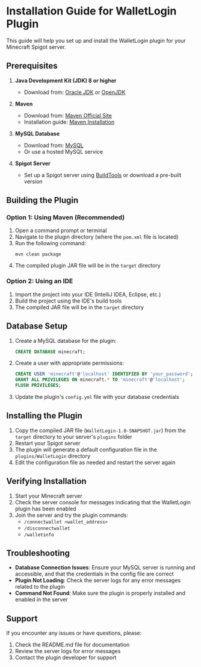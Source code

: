 # Installation Guide for WalletLogin Plugin

This guide will help you set up and install the WalletLogin plugin for your Minecraft Spigot server.

## Prerequisites

1. **Java Development Kit (JDK) 8 or higher**
   - Download from: [Oracle JDK](https://www.oracle.com/java/technologies/javase-downloads.html) or [OpenJDK](https://adoptopenjdk.net/)

2. **Maven**
   - Download from: [Maven Official Site](https://maven.apache.org/download.cgi)
   - Installation guide: [Maven Installation](https://maven.apache.org/install.html)

3. **MySQL Database**
   - Download from: [MySQL](https://dev.mysql.com/downloads/mysql/)
   - Or use a hosted MySQL service

4. **Spigot Server**
   - Set up a Spigot server using [BuildTools](https://www.spigotmc.org/wiki/buildtools/) or download a pre-built version

## Building the Plugin

### Option 1: Using Maven (Recommended)

1. Open a command prompt or terminal
2. Navigate to the plugin directory (where the `pom.xml` file is located)
3. Run the following command:
   ```
   mvn clean package
   ```
4. The compiled plugin JAR file will be in the `target` directory

### Option 2: Using an IDE

1. Import the project into your IDE (IntelliJ IDEA, Eclipse, etc.)
2. Build the project using the IDE's build tools
3. The compiled JAR file will be in the `target` directory

## Database Setup

1. Create a MySQL database for the plugin:
   ```sql
   CREATE DATABASE minecraft;
   ```

2. Create a user with appropriate permissions:
   ```sql
   CREATE USER 'minecraft'@'localhost' IDENTIFIED BY 'your_password';
   GRANT ALL PRIVILEGES ON minecraft.* TO 'minecraft'@'localhost';
   FLUSH PRIVILEGES;
   ```

3. Update the plugin's `config.yml` file with your database credentials

## Installing the Plugin

1. Copy the compiled JAR file (`WalletLogin-1.0-SNAPSHOT.jar`) from the `target` directory to your server's `plugins` folder
2. Restart your Spigot server
3. The plugin will generate a default configuration file in the `plugins/WalletLogin` directory
4. Edit the configuration file as needed and restart the server again

## Verifying Installation

1. Start your Minecraft server
2. Check the server console for messages indicating that the WalletLogin plugin has been enabled
3. Join the server and try the plugin commands:
   - `/connectwallet <wallet_address>`
   - `/disconnectwallet`
   - `/walletinfo`

## Troubleshooting

- **Database Connection Issues**: Ensure your MySQL server is running and accessible, and that the credentials in the config file are correct
- **Plugin Not Loading**: Check the server logs for any error messages related to the plugin
- **Command Not Found**: Make sure the plugin is properly installed and enabled in the server

## Support

If you encounter any issues or have questions, please:
1. Check the README.md file for documentation
2. Review the server logs for error messages
3. Contact the plugin developer for support
